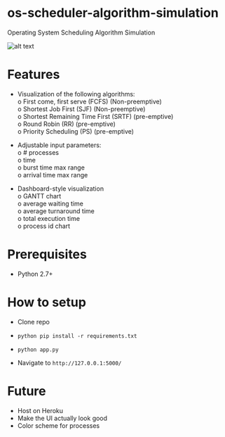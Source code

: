 # os-scheduler-algorithm-simulation
Operating System Scheduling Algorithm Simulation

![alt text](http://i.imgur.com/2mPGAy5.gif)


# Features
- Visualization	of	the following	algorithms:  
o First	come,	first	serve (FCFS) (Non-preemptive)  
o Shortest	Job	First (SJF) (Non-preemptive)  
o Shortest	Remaining	Time	First	(SRTF) (pre-emptive)  
o Round	Robin (RR) (pre-emptive)  
o Priority	Scheduling (PS) (pre-emptive)  

- Adjustable	input	parameters:  
o #	processes  
o time  
o burst time max range  
o arrival time max range  

- Dashboard-style	visualization  
o GANTT	chart  
o average	waiting	time  
o average	turnaround time  
o total	execution	time  
o process id chart  

# Prerequisites
- Python 2.7+  

# How to setup
- Clone repo

- `python pip install -r requirements.txt`

- `python app.py`

- Navigate to `http://127.0.0.1:5000/`

# Future
- Host on Heroku  
- Make the UI actually look good  
- Color scheme for processes  
